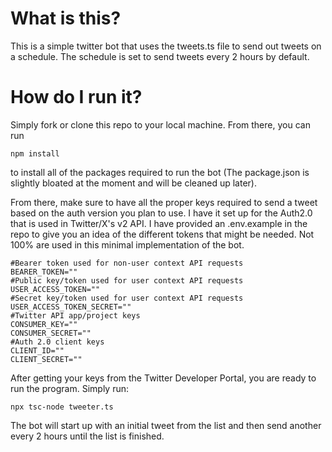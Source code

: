 # What is this?
This is a simple twitter bot that uses the tweets.ts file to send out tweets on a schedule. The schedule is set to send tweets every 2 hours by default.

# How do I run it?
Simply fork or clone this repo to your local machine. From there, you can run

```npm install```

to install all of the packages required to run the bot (The package.json is slightly bloated at the moment and will be cleaned up later).

From there, make sure to have all the proper keys required to send a tweet based on the auth version you plan to use. I have it set up for the Auth2.0 that is used in Twitter/X's v2 API.
I have provided an .env.example in the repo to give you an idea of the different tokens that might be needed. Not 100% are used in this minimal implementation of the bot.

```
#Bearer token used for non-user context API requests
BEARER_TOKEN=""
#Public key/token used for user context API requests
USER_ACCESS_TOKEN=""
#Secret key/token used for user context API requests
USER_ACCESS_TOKEN_SECRET=""
#Twitter API app/project keys
CONSUMER_KEY=""
CONSUMER_SECRET=""
#Auth 2.0 client keys
CLIENT_ID=""
CLIENT_SECRET=""
```

After getting your keys from the Twitter Developer Portal, you are ready to run the program. Simply run:

```npx tsc-node tweeter.ts```

The bot will start up with an initial tweet from the list and then send another every 2 hours until the list is finished.
